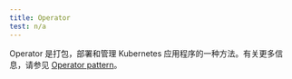 ```yaml
---
title: Operator
test: n/a
---
```

Operator 是打包，部署和管理 Kubernetes 应用程序的一种方法。有关更多信息，请参见 [Operator pattern](https://kubernetes.io/docs/concepts/extend-kubernetes/operator/)。
